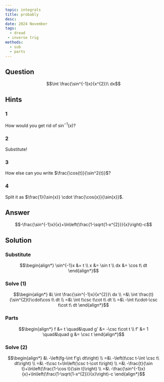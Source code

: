 ```yaml
---
topic: integrals
title: probably
desc: 
date: 2024 November
tags:
  - dread
 - inverse trig
methods:
  - sub
  - parts
---
```



## Question
```math
\int \frac{\sin^{-1}x}{x^{2}}\ dx
```


## Hints

### 1
How would you get rid of $\sin^{-1}(x)$?

### 2
Substitute!

### 3
How else can you write $\frac{\cos{t}}{\sin^2{t}}$?

### 4
Split it as $\frac{1}{\sin{x}} \cdot \frac{\cos{x}}{\sin{x}}$.


## Answer
```math
-\frac{\sin^{-1}x}{x}+\ln\left(\frac{1-\sqrt{1-x^{2}}}{x}\right)-c
```


## Solution

### Substitute
```math
\begin{align*}
  \sin^{-1}x &= t
  \\ x &= \sin t
  \\ dx &= \cos t\ dt
\end{align*}
```

### Solve (1)
```math
\begin{align*}
  &\ \int \frac{\sin^{-1}x}{x^{2}}\ dx
  \\ =&\ \int \frac{t}{\sin^{2}t}\cdot\cos t\ dt
  \\ =&\ \int t\csc t\cot t\ dt
  \\ =&\ -\int t\cdot-\csc t\cot t\ dt
\end{align*}
```

### Parts
```math
\begin{align*}
      f &= t \quad&\quad g' &= -\csc t\cot t
  \\ f' &= 1 \quad&\quad g &= \csc t
\end{align*}
```

### Solve (2)
```math
\begin{align*}
  &\ -\left(fg-\int f'g\ dt\right)
  \\ =&\ -\left(t\csc t-\int \csc t\ dt\right)
  \\ =&\ -t\csc t+\ln\left(\csc t-\cot t\right)
  \\ =&\ -\frac{t}{\sin t}+\ln\left(\frac{1-\cos t}{\sin t}\right)
  \\ =&\ -\frac{\sin^{-1}x}{x}+\ln\left(\frac{1-\sqrt{1-x^{2}}}{x}\right)-c
\end{align*}
```
